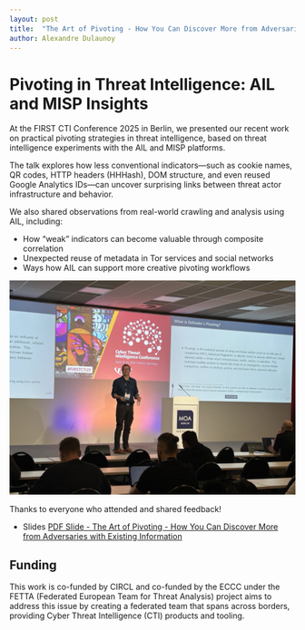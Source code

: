 ```yaml
---
layout: post
title:  "The Art of Pivoting - How You Can Discover More from Adversaries with Existing Information"
author: Alexandre Dulaunoy 
---
```


# Pivoting in Threat Intelligence: AIL and MISP Insights

At the FIRST CTI Conference 2025 in Berlin, we presented our recent work on practical pivoting strategies in threat intelligence, based on threat intelligence experiments with the AIL and MISP platforms.

The talk explores how less conventional indicators—such as cookie names, QR codes, HTTP headers (HHHash), DOM structure, and even reused Google Analytics IDs—can uncover surprising links between threat actor infrastructure and behavior.

We also shared observations from real-world crawling and analysis using AIL, including:

- How “weak” indicators can become valuable through composite correlation
- Unexpected reuse of metadata in Tor services and social networks 
- Ways how AIL can support more creative pivoting workflows

![Presenting at FIRSTCTI25 in Berlin](/assets/img/adulau-first.jpeg)

Thanks to everyone who attended and shared feedback!

- Slides [PDF Slide - The Art of Pivoting - How You Can Discover More from Adversaries with Existing Information](/assets/img/slides/the-art-of-pivoting.pdf) 

## Funding

This work is co-funded by CIRCL and co-funded by the ECCC under the FETTA (Federated European Team for Threat Analysis) project aims to address this issue by creating a federated team that spans across borders, providing Cyber Threat Intelligence (CTI) products and tooling. 

